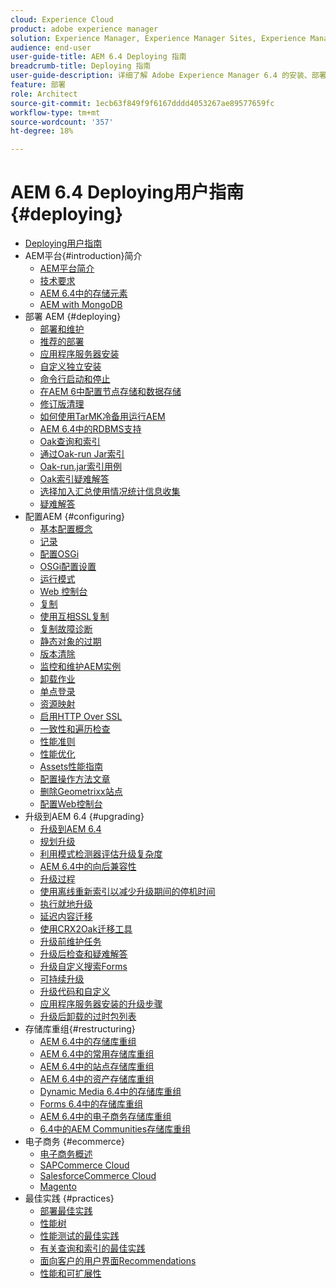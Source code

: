```yaml
---
cloud: Experience Cloud
product: adobe experience manager
solution: Experience Manager, Experience Manager Sites, Experience Manager 6.4
audience: end-user
user-guide-title: AEM 6.4 Deploying 指南
breadcrumb-title: Deploying 指南
user-guide-description: 详细了解 Adobe Experience Manager 6.4 的安装、部署和架构，包括我们的 Adobe Managed Services 云部署。
feature: 部署
role: Architect
source-git-commit: 1ecb63f849f9f6167dddd4053267ae89577659fc
workflow-type: tm+mt
source-wordcount: '357'
ht-degree: 18%

---
```



# AEM 6.4 Deploying用户指南 {#deploying}

+ [Deploying用户指南](home.md)
+ AEM平台{#introduction}简介
   + [AEM平台简介](platform.md)
   + [技术要求](technical-requirements.md)
   + [AEM 6.4中的存储元素](storage-elements-in-aem-6.md)
   + [AEM with MongoDB](aem-with-mongodb.md)
+ 部署 AEM {#deploying}
   + [部署和维护](deploy.md)
   + [推荐的部署](recommended-deploys.md)
   + [应用程序服务器安装](application-server-install.md)
   + [自定义独立安装](custom-standalone-install.md)
   + [命令行启动和停止](command-line-start-and-stop.md)
   + [在AEM 6中配置节点存储和数据存储](data-store-config.md)
   + [修订版清理](revision-cleanup.md)
   + [如何使用TarMK冷备用运行AEM](tarmk-cold-standby.md)
   + [AEM 6.4中的RDBMS支持](rdbms-support-in-aem.md)
   + [Oak查询和索引](queries-and-indexing.md)
   + [通过Oak-run Jar索引](indexing-via-the-oak-run-jar.md)
   + [Oak-run.jar索引用例](oak-run-indexing-usecases.md)
   + [Oak索引疑难解答](troubleshooting-oak-indexes.md)
   + [选择加入汇总使用情况统计信息收集](opt-in-aggregated-usage-statistics.md)
   + [疑难解答](troubleshooting.md)
+ 配置AEM {#configuring}
   + [基本配置概念](configuring.md)
   + [记录](configure-logging.md)
   + [配置OSGi](configuring-osgi.md)
   + [OSGi配置设置](osgi-configuration-settings.md)
   + [运行模式](configure-runmodes.md)
   + [Web 控制台](web-console.md)
   + [复制](replication.md)
   + [使用互相SSL复制](mssl-replication.md)
   + [复制故障诊断](troubleshoot-rep.md)
   + [静态对象的过期](expiration-static-objects.md)
   + [版本清除](version-purging.md)
   + [监控和维护AEM实例](monitoring-and-maintaining.md)
   + [卸载作业](offloading.md)
   + [单点登录](single-sign-on.md)
   + [资源映射](resource-mapping.md)
   + [启用HTTP Over SSL](https://experienceleague.adobe.com/docs/experience-manager-64/deploying/configuring/ssl-by-default.html)
   + [一致性和遍历检查](consistency-check.md)
   + [性能准则](performance-guidelines.md)
   + [性能优化](configuring-performance.md)
   + [Assets性能指南](assets-performance-sizing.md)
   + [配置操作方法文章](ht-deploy.md)
   + [删除Geometrixx站点](removing-the-geometrixx-sites.md)
   + [配置Web控制台](configuring-web-console.md)
+ 升级到AEM 6.4 {#upgrading}
   + [升级到AEM 6.4](upgrade.md)
   + [规划升级](upgrade-planning.md)
   + [利用模式检测器评估升级复杂度](pattern-detector.md)
   + [AEM 6.4中的向后兼容性](backward-compatibility.md)
   + [升级过程](upgrade-procedure.md)
   + [使用离线重新索引以减少升级期间的停机时间](upgrade-offline-reindexing.md)
   + [执行就地升级](in-place-upgrade.md)
   + [延迟内容迁移](lazy-content-migration.md)
   + [使用CRX2Oak迁移工具](using-crx2oak.md)
   + [升级前维护任务](pre-upgrade-maintenance-tasks.md)
   + [升级后检查和疑难解答](post-upgrade-checks-and-troubleshooting.md)
   + [升级自定义搜索Forms](upgrading-custom-search-forms.md)
   + [可持续升级](sustainable-upgrades.md)
   + [升级代码和自定义](upgrading-code-and-customizations.md)
   + [应用程序服务器安装的升级步骤](app-server-upgrade.md)
   + [升级后卸载的过时包列表](obsolete-bundles.md)
+ 存储库重组{#restructuring}
   + [AEM 6.4中的存储库重组](repository-restructuring.md)
   + [AEM 6.4中的常用存储库重组](all-repository-restructuring-in-aem-6-4.md)
   + [AEM 6.4中的站点存储库重组](sites-repository-restructuring-in-aem-6-4.md)
   + [AEM 6.4中的资产存储库重组](assets-repository-restructuring-in-aem-6-4.md)
   + [Dynamic Media 6.4中的存储库重组](dynamicmedia-repository-restructuring-in-aem-6-4.md)
   + [Forms 6.4中的存储库重组](forms-repository-restructuring-in-aem-6-4.md)
   + [AEM 6.4中的电子商务存储库重组](ecommerce-repository-restructuring-in-aem-6-4.md)
   + [6.4中的AEM Communities存储库重组](communities-repository-restructuring-in-aem-6-4.md)
+ 电子商务 {#ecommerce}
   + [电子商务概述](ecommerce.md)
   + [SAPCommerce Cloud](sap-commerce-cloud.md)
   + [SalesforceCommerce Cloud](https://github.com/adobe/commerce-salesforce)
   + [Magento](https://www.adobe.io/apis/experiencecloud/commerce-integration-framework/integrations.html#!AdobeDocs/commerce-cif-documentation/master/integrations/02-AEM-Magento.md)
+ 最佳实践 {#practices}
   + [部署最佳实践](best-practices.md)
   + [性能树](performance-tree.md)
   + [性能测试的最佳实践](best-practices-for-performance-testing.md)
   + [有关查询和索引的最佳实践](best-practices-for-queries-and-indexing.md)
   + [面向客户的用户界面Recommendations](ui-recommendations.md)
   + [性能和可扩展性](performance.md)


<!--

To be removed:
[Quickstart for AEM Screens](setting-up-a-basic-project-screens.md)
[Device Control Center](device-control-center.md)
[repository-restructuring-in-aem64](repository-restructuring-in-aem64.md)
[Web Console] (configuring-web-console.md)
[Configuring and Deploying AEM Screens](configuring-screens-introduction.md)
[Kickstart Guide](kickstart-for-aem-screens.md)
/help/sites/deploying/using/performance-lp.md
/help/sites-deploying/do-not-delete-performance-guidelines-pdf.md
/help/sites-deploying/removing-the-geometrixx-sites.md
/help/sites-deploying/consistency-check.md

Redirects:
[(Enabling HTTP Over SSL)](config-ssl.md) redirect to /content/help/en/experience-manager/6-4/sites-administering/ssl-by-default
-->
